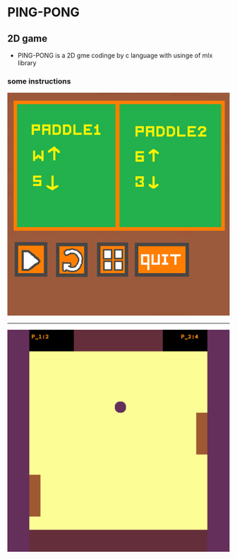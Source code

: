 # PING-PONG
## 2D game
- PING-PONG is a 2D gme codinge by c language with usinge of mlx library

### some instructions
![desciption](img/pos_0.png)

---

![game](img/game.png)
